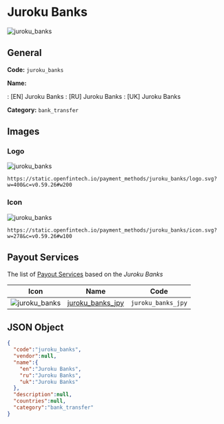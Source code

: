 
# Juroku Banks 
![juroku_banks](https://static.openfintech.io/payment_methods/juroku_banks/logo.svg?w=400&c=v0.59.26#w200)  

## General 
**Code:** `juroku_banks` 
 
**Name:** 
 
:	[EN] Juroku Banks 
:	[RU] Juroku Banks 
:	[UK] Juroku Banks 
 
**Category:** `bank_transfer` 
 

## Images 

### Logo 
![juroku_banks](https://static.openfintech.io/payment_methods/juroku_banks/logo.svg?w=400&c=v0.59.26#w200)  

```
https://static.openfintech.io/payment_methods/juroku_banks/logo.svg?w=400&c=v0.59.26#w200
```  

### Icon 
![juroku_banks](https://static.openfintech.io/payment_methods/juroku_banks/icon.svg?w=278&c=v0.59.26#w100)  

```
https://static.openfintech.io/payment_methods/juroku_banks/icon.svg?w=278&c=v0.59.26#w100
```  

## Payout Services 
 
The list of [Payout Services](/payout-services/) based on the _Juroku Banks_ 

|Icon|Name|Code| 
|:---:|:---:|:---:| 
|![juroku_banks](https://static.openfintech.io/payout_methods/juroku_banks/icon.svg?w=278&c=v0.59.26#w40) |[juroku_banks_jpy](/payout-services/juroku_banks_jpy/)|`juroku_banks_jpy`| 
 

## JSON Object 

```json
{
  "code":"juroku_banks",
  "vendor":null,
  "name":{
    "en":"Juroku Banks",
    "ru":"Juroku Banks",
    "uk":"Juroku Banks"
  },
  "description":null,
  "countries":null,
  "category":"bank_transfer"
}
```  
